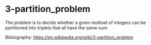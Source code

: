 # 3-partition_problem
The problem is to decide whether a given multiset of integers can be partitioned into triplets that all have the same sum.

Bibliography:
https://en.wikipedia.org/wiki/3-partition_problem

